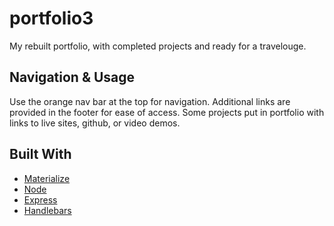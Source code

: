# portfolio3
My rebuilt portfolio, with completed projects and ready for a travelouge.

## Navigation & Usage
Use the orange nav bar at the top for navigation. Additional links are provided in the footer for ease of access. Some projects put in portfolio with links to live sites, github, or video demos.

## Built With
* [Materialize](https://materializecss.com)
* [Node](https://nodejs.org/en/)
* [Express](https://expressjs.com)
* [Handlebars](https://handlebarsjs.com)